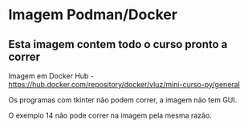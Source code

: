# Imagem Podman/Docker

## Esta imagem contem todo o curso pronto a correr

Imagem em Docker Hub - https://hub.docker.com/repository/docker/vluz/mini-curso-py/general

Os programas com tkinter não podem correr, a imagem não tem GUI.

O exemplo 14 não pode correr na imagem pela mesma razão.
